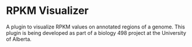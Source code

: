 RPKM Visualizer
===============

A plugin to visualize RPKM values on annotated regions of a genome.  This
plugin is being developed as part of a biology 498 project at the University of
Alberta.

